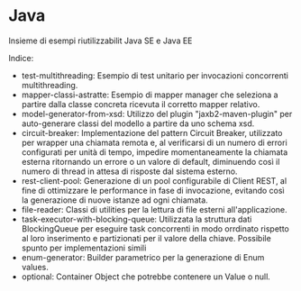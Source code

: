 # Java
Insieme di esempi riutilizzabilit Java SE e Java EE

Indice:
* test-multithreading: Esempio di test unitario per invocazioni concorrenti multithreading.
* mapper-classi-astratte: Esempio di mapper manager che seleziona a partire dalla classe concreta ricevuta il corretto mapper relativo.
* model-generator-from-xsd: Utilizzo del plugin "jaxb2-maven-plugin" per auto-generare classi del modello a partire da uno schema xsd.
* circuit-breaker: Implementazione del pattern Circuit Breaker, utilizzato per wrapper una chiamata remota e, al verificarsi di un numero di errori configurati per unità di tempo, impedire momentaneamente la chiamata esterna ritornando un errore o un valore di default, diminuendo così il numero di thread in attesa di risposte dal sistema esterno.
* rest-client-pool: Generazione di un pool configurabile di Client REST, al fine di ottimizzare le performance in fase di invocazione, evitando così la generazione di nuove istanze ad ogni chiamata.
* file-reader: Classi di utilities per la lettura di file esterni all'applicazione.
* task-executor-with-blocking-queue: Utilizzata la struttura dati BlockingQueue per eseguire task concorrenti in modo orrdinato rispetto al loro inserimento e partizionati per il valore della chiave. Possibile spunto per implementazioni simili
* enum-generator: Builder parametrico per la generazione di Enum values.
* optional: Container Object che potrebbe contenere un Value o null.
